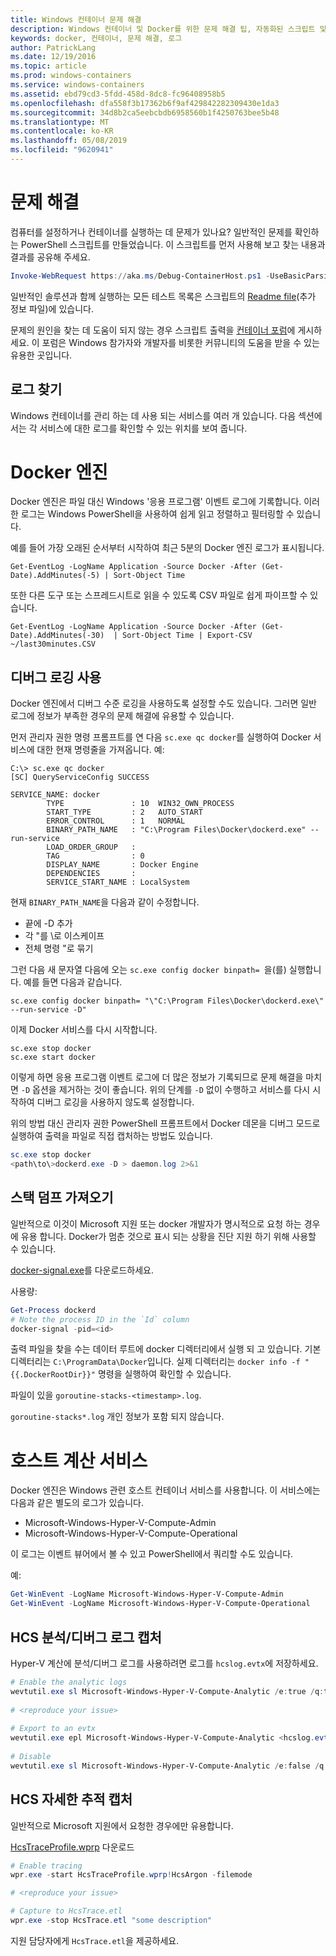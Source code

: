 ```yaml
---
title: Windows 컨테이너 문제 해결
description: Windows 컨테이너 및 Docker를 위한 문제 해결 팁, 자동화된 스크립트 및 로그 정보
keywords: docker, 컨테이너, 문제 해결, 로그
author: PatrickLang
ms.date: 12/19/2016
ms.topic: article
ms.prod: windows-containers
ms.service: windows-containers
ms.assetid: ebd79cd3-5fdd-458d-8dc8-fc96408958b5
ms.openlocfilehash: dfa558f3b17362b6f9af429842282309430e1da3
ms.sourcegitcommit: 34d8b2ca5eebcbdb6958560b1f4250763bee5b48
ms.translationtype: MT
ms.contentlocale: ko-KR
ms.lasthandoff: 05/08/2019
ms.locfileid: "9620941"
---
```

# <a name="troubleshooting"></a>문제 해결

컴퓨터를 설정하거나 컨테이너를 실행하는 데 문제가 있나요? 일반적인 문제를 확인하는 PowerShell 스크립트를 만들었습니다. 이 스크립트를 먼저 사용해 보고 찾는 내용과 결과를 공유해 주세요.

```PowerShell
Invoke-WebRequest https://aka.ms/Debug-ContainerHost.ps1 -UseBasicParsing | Invoke-Expression
```
일반적인 솔루션과 함께 실행하는 모든 테스트 목록은 스크립트의 [Readme file](https://github.com/Microsoft/Virtualization-Documentation/blob/live/windows-server-container-tools/Debug-ContainerHost/README.md)(추가 정보 파일)에 있습니다.

문제의 원인을 찾는 데 도움이 되지 않는 경우 스크립트 출력을 [컨테이너 포럼](https://social.msdn.microsoft.com/Forums/home?forum=windowscontainers)에 게시하세요. 이 포럼은 Windows 참가자와 개발자를 비롯한 커뮤니티의 도움을 받을 수 있는 유용한 곳입니다.


## <a name="finding-logs"></a>로그 찾기
Windows 컨테이너를 관리 하는 데 사용 되는 서비스를 여러 개 있습니다. 다음 섹션에서는 각 서비스에 대한 로그를 확인할 수 있는 위치를 보여 줍니다.

# <a name="docker-engine"></a>Docker 엔진
Docker 엔진은 파일 대신 Windows '응용 프로그램' 이벤트 로그에 기록합니다. 이러한 로그는 Windows PowerShell을 사용하여 쉽게 읽고 정렬하고 필터링할 수 있습니다.

예를 들어 가장 오래된 순서부터 시작하여 최근 5분의 Docker 엔진 로그가 표시됩니다.

```
Get-EventLog -LogName Application -Source Docker -After (Get-Date).AddMinutes(-5) | Sort-Object Time 
```

또한 다른 도구 또는 스프레드시트로 읽을 수 있도록 CSV 파일로 쉽게 파이프할 수 있습니다.

```
Get-EventLog -LogName Application -Source Docker -After (Get-Date).AddMinutes(-30)  | Sort-Object Time | Export-CSV ~/last30minutes.CSV
```

## <a name="enabling-debug-logging"></a>디버그 로깅 사용
Docker 엔진에서 디버그 수준 로깅을 사용하도록 설정할 수도 있습니다. 그러면 일반 로그에 정보가 부족한 경우의 문제 해결에 유용할 수 있습니다.

먼저 관리자 권한 명령 프롬프트를 연 다음 `sc.exe qc docker`를 실행하여 Docker 서비스에 대한 현재 명령줄을 가져옵니다.
예:
```
C:\> sc.exe qc docker
[SC] QueryServiceConfig SUCCESS

SERVICE_NAME: docker
        TYPE               : 10  WIN32_OWN_PROCESS
        START_TYPE         : 2   AUTO_START
        ERROR_CONTROL      : 1   NORMAL
        BINARY_PATH_NAME   : "C:\Program Files\Docker\dockerd.exe" --run-service
        LOAD_ORDER_GROUP   :
        TAG                : 0
        DISPLAY_NAME       : Docker Engine
        DEPENDENCIES       :
        SERVICE_START_NAME : LocalSystem
```

현재 `BINARY_PATH_NAME`을 다음과 같이 수정합니다.
- 끝에 -D 추가
- 각 "를 \로 이스케이프
- 전체 명령 "로 묶기

그런 다음 새 문자열 다음에 오는 `sc.exe config docker binpath= `을(를) 실행합니다. 예를 들면 다음과 같습니다. 
```
sc.exe config docker binpath= "\"C:\Program Files\Docker\dockerd.exe\" --run-service -D"
```


이제 Docker 서비스를 다시 시작합니다.
```
sc.exe stop docker
sc.exe start docker
```

이렇게 하면 응용 프로그램 이벤트 로그에 더 많은 정보가 기록되므로 문제 해결을 마치면 `-D` 옵션을 제거하는 것이 좋습니다. 위의 단계를 `-D` 없이 수행하고 서비스를 다시 시작하여 디버그 로깅을 사용하지 않도록 설정합니다.

위의 방법 대신 관리자 권한 PowerShell 프롬프트에서 Docker 데몬을 디버그 모드로 실행하여 출력을 파일로 직접 캡처하는 방법도 있습니다.
```PowerShell
sc.exe stop docker
<path\to\>dockerd.exe -D > daemon.log 2>&1
```

## <a name="obtaining-stack-dump"></a>스택 덤프 가져오기

일반적으로 이것이 Microsoft 지원 또는 docker 개발자가 명시적으로 요청 하는 경우에 유용 합니다. Docker가 멈춘 것으로 표시 되는 상황을 진단 지원 하기 위해 사용할 수 있습니다. 

[docker-signal.exe](https://github.com/jhowardmsft/docker-signal)를 다운로드하세요.

사용량:
```PowerShell
Get-Process dockerd
# Note the process ID in the `Id` column
docker-signal -pid=<id>
```

출력 파일을 찾을 수는 데이터 루트에 docker 디렉터리에서 실행 되 고 있습니다. 기본 디렉터리는 `C:\ProgramData\Docker`입니다. 실제 디렉터리는 `docker info -f "{{.DockerRootDir}}"` 명령을 실행하여 확인할 수 있습니다.

파일이 있을 `goroutine-stacks-<timestamp>.log`.

`goroutine-stacks*.log` 개인 정보가 포함 되지 않습니다.


# <a name="host-compute-service"></a>호스트 계산 서비스
Docker 엔진은 Windows 관련 호스트 컨테이너 서비스를 사용합니다. 이 서비스에는 다음과 같은 별도의 로그가 있습니다. 
- Microsoft-Windows-Hyper-V-Compute-Admin
- Microsoft-Windows-Hyper-V-Compute-Operational

이 로그는 이벤트 뷰어에서 볼 수 있고 PowerShell에서 쿼리할 수도 있습니다.

예:
```PowerShell
Get-WinEvent -LogName Microsoft-Windows-Hyper-V-Compute-Admin
Get-WinEvent -LogName Microsoft-Windows-Hyper-V-Compute-Operational 
```

## <a name="capturing-hcs-analyticdebug-logs"></a>HCS 분석/디버그 로그 캡처

Hyper-V 계산에 분석/디버그 로그를 사용하려면 로그를 `hcslog.evtx`에 저장하세요.

```PowerShell
# Enable the analytic logs
wevtutil.exe sl Microsoft-Windows-Hyper-V-Compute-Analytic /e:true /q:true
     
# <reproduce your issue>
     
# Export to an evtx
wevtutil.exe epl Microsoft-Windows-Hyper-V-Compute-Analytic <hcslog.evtx>
     
# Disable
wevtutil.exe sl Microsoft-Windows-Hyper-V-Compute-Analytic /e:false /q:true
```

## <a name="capturing-hcs-verbose-tracing"></a>HCS 자세한 추적 캡처

일반적으로 Microsoft 지원에서 요청한 경우에만 유용합니다. 

[HcsTraceProfile.wprp](https://gist.github.com/jhowardmsft/71b37956df0b4248087c3849b97d8a71) 다운로드

```PowerShell
# Enable tracing
wpr.exe -start HcsTraceProfile.wprp!HcsArgon -filemode

# <reproduce your issue>

# Capture to HcsTrace.etl
wpr.exe -stop HcsTrace.etl "some description"
```

지원 담당자에게 `HcsTrace.etl`을 제공하세요.
